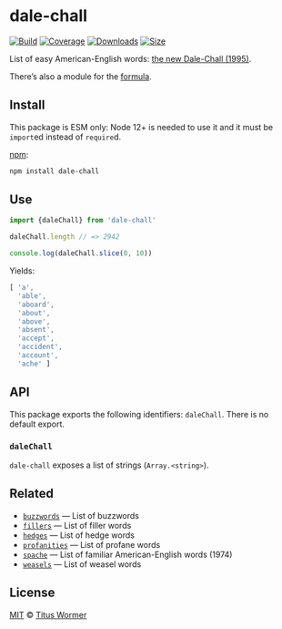 # dale-chall

[![Build][build-badge]][build]
[![Coverage][coverage-badge]][coverage]
[![Downloads][downloads-badge]][downloads]
[![Size][size-badge]][size]

List of easy American-English words: [the new Dale-Chall (1995)][wiki].

There’s also a module for the [formula][].

## Install

This package is ESM only: Node 12+ is needed to use it and it must be `import`ed
instead of `require`d.

[npm][]:

```sh
npm install dale-chall
```

## Use

```js
import {daleChall} from 'dale-chall'

daleChall.length // => 2942

console.log(daleChall.slice(0, 10))
```

Yields:

```js
[ 'a',
  'able',
  'aboard',
  'about',
  'above',
  'absent',
  'accept',
  'accident',
  'account',
  'ache' ]
```

## API

This package exports the following identifiers: `daleChall`.
There is no default export.

### `daleChall`

`dale-chall` exposes a list of strings (`Array.<string>`).

## Related

*   [`buzzwords`](https://github.com/words/buzzwords)
    — List of buzzwords
*   [`fillers`](https://github.com/words/fillers)
    — List of filler words
*   [`hedges`](https://github.com/words/hedges)
    — List of hedge words
*   [`profanities`](https://github.com/words/profanities)
    — List of profane words
*   [`spache`](https://github.com/words/spache)
    — List of familiar American-English words (1974)
*   [`weasels`](https://github.com/words/weasels)
    — List of weasel words

## License

[MIT][license] © [Titus Wormer][author]

<!-- Definitions -->

[build-badge]: https://github.com/words/dale-chall/workflows/main/badge.svg

[build]: https://github.com/words/dale-chall/actions

[coverage-badge]: https://img.shields.io/codecov/c/github/words/dale-chall.svg

[coverage]: https://codecov.io/github/words/dale-chall

[downloads-badge]: https://img.shields.io/npm/dm/dale-chall.svg

[downloads]: https://www.npmjs.com/package/dale-chall

[size-badge]: https://img.shields.io/bundlephobia/minzip/dale-chall.svg

[size]: https://bundlephobia.com/result?p=dale-chall

[npm]: https://docs.npmjs.com/cli/install

[license]: license

[author]: https://wooorm.com

[wiki]: https://en.wikipedia.org/wiki/Dale–Chall_readability_formula

[formula]: https://github.com/words/dale-chall-formula
